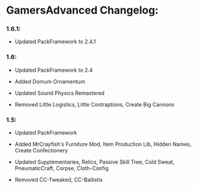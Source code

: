 # GamersAdvanced Changelog:

### 1.6.1:
- Updated PackFramework
to 2.4.1

### 1.6:
- Updated PackFramework
to 2.4

- Added Domum Ornamentum

- Updated Sound Physics
Remastered

- Removed Little Logistics,
Little Contraptions, Create
Big Cannons

### 1.5:
- Updated PackFramework

- Added MrCrayfish's
Furniture Mod, Item
Production Lib, Hidden
Names, Create Confectionery

- Updated Supplementaries,
Relics, Passive Skill Tree,
Cold Sweat, PneumaticCraft,
Corpse, Cloth-Config

- Removed CC-Tweaked,
CC-Ballistix